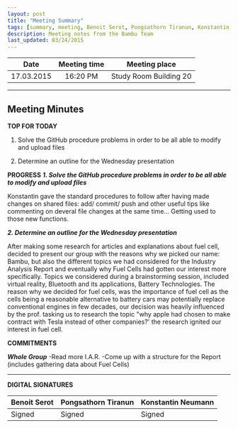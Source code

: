 ```yaml
---
layout: post
title: "Meeting Summary"
tags: [summary, meeting, Benoit Serot, Pongsathorn Tiranun, Konstantin Neumann, fuel cell]
description: Meeting notes from the Bambu Team
last_updated: 03/24/2015
---
```


|**Date** |**Meeting time**|**Meeting place**
| ------------- |:----------------:|:-------:
|17.03.2015| 16:20 PM | Study Room Building 20


----------


Meeting Minutes
------

 **TOP FOR TODAY**

1. Solve the GitHub procedure problems in order to be all able to modify and upload files

2. Determine an outline for the Wednesday presentation

 **PROGRESS**
***1. Solve the GitHub procedure problems in order to be all able to modify and upload files***

Konstantin gave the standard procedures to follow after having made changes on shared files: add/ commit/ push and other useful tips like commenting on deveral file changes at the same time... Getting used to those new functions.

***2. Determine an outline for the Wednesday presentation***

After making some research for articles and explanations about fuel cell, decided to present our group with the reasons why we picked our name: Bambu, but also the different topics we had considered for the Industry Analysis Report and eventually why Fuel Cells had gotten our interest more specifically. Topics we considered during a brainstorming session, included virtual reality, Bluetooth and its applications, Battery Technologies.
The reason why we decided for fuel cells, was the importance of fuel cell as the cells being a reasonable alternative to battery cars may potentially replace conventional engines in few decades, our decision was heavily influenced by the prof. tasking us to research the topic  "why apple had chosen to make contract with Tesla instead of other companies?' the research ignited our interest in fuel cell.


 **COMMITMENTS**

***Whole Group***
-Read more I.A.R.
-Come up with a structure for the Report (includes gathering data about Fuel Cells)




----------


**DIGITAL SIGNATURES**

|**Benoit Serot** |**Pongsathorn Tiranun**|**Konstantin Neumann**|
| ------------- |----------------|----------------|
|Signed| Signed|Signed
